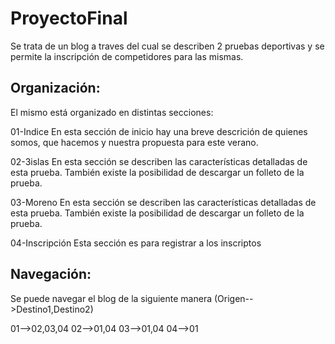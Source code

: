 # ProyectoFinal

Se trata de un blog a traves del cual se describen 2 pruebas deportivas y se permite la inscripción de competidores para las mismas.

## Organización:
El mismo está organizado en distintas secciones:

01-Indice
En esta sección de inicio hay una breve descrición de quienes somos, que hacemos y nuestra propuesta para este verano.

02-3islas
En esta sección se describen las características detalladas de esta prueba.
También existe la posibilidad de descargar un folleto de la prueba.

03-Moreno
En esta sección se describen las características detalladas de esta prueba.
También existe la posibilidad de descargar un folleto de la prueba.

04-Inscripción
Esta sección es para registrar a los inscriptos


## Navegación:
Se puede navegar el blog de la siguiente manera (Origen-->Destino1,Destino2)

01-->02,03,04
02-->01,04
03-->01,04
04-->01



